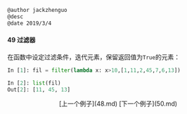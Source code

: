 ```markdown
@author jackzhenguo
@desc 
@date 2019/3/4
```

#### 49 过滤器　　

在函数中设定过滤条件，迭代元素，保留返回值为`True`的元素：

```python
In [1]: fil = filter(lambda x: x>10,[1,11,2,45,7,6,13])

In [2]: list(fil)
Out[2]: [11, 45, 13]
```

<center>[上一个例子](48.md)    [下一个例子](50.md)</center>